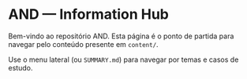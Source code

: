 # AND — Information Hub

Bem-vindo ao repositório AND. Esta página é o ponto de partida para navegar pelo conteúdo presente em `content/`.

Use o menu lateral (ou `SUMMARY.md`) para navegar por temas e casos de estudo.
